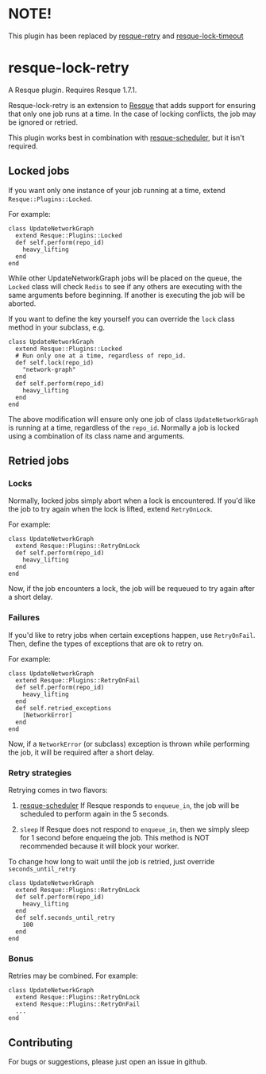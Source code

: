 # NOTE!

This plugin has been replaced by [resque-retry](http://github.com/lantins/resque-retry) and [resque-lock-timeout](http://github.com/lantins/resque-lock-timeout)



resque-lock-retry
=================

A Resque plugin. Requires Resque 1.7.1.

Resque-lock-retry is an extension to
[Resque](http://github.com/defunkt/resque) that adds support for ensuring that
only one job runs at a time. In the case of locking conflicts, the job may be
ignored or retried.

This plugin works best in combination with
[resque-scheduler](http://github.com/bvandenbos/resque-scheduler), but it 
isn't required.

Locked jobs
------------

If you want only one instance of your job running at a time, extend
`Resque::Plugins::Locked`.

For example:

    class UpdateNetworkGraph
      extend Resque::Plugins::Locked
      def self.perform(repo_id)
        heavy_lifting
      end
    end

While other UpdateNetworkGraph jobs will be placed on the queue, the `Locked`
class will check `Redis` to see if any others are executing with the same
arguments before beginning. If another is executing the job will be aborted.

If you want to define the key yourself you can override the `lock` class
method in your subclass, e.g.

    class UpdateNetworkGraph
      extend Resque::Plugins::Locked
      # Run only one at a time, regardless of repo_id.
      def self.lock(repo_id)
        "network-graph"
      end
      def self.perform(repo_id)
        heavy_lifting
      end
    end

The above modification will ensure only one job of class `UpdateNetworkGraph`
is running at a time, regardless of the `repo_id`. Normally a job is locked
using a combination of its class name and arguments.

Retried jobs
------------

### Locks

Normally, locked jobs simply abort when a lock is encountered. If you'd like
the job to try again when the lock is lifted, extend `RetryOnLock`.

For example:

    class UpdateNetworkGraph
      extend Resque::Plugins::RetryOnLock
      def self.perform(repo_id)
        heavy_lifting
      end
    end

Now, if the job encounters a lock, the job will be requeued to try again after
a short delay.

### Failures

If you'd like to retry jobs when certain exceptions happen, use `RetryOnFail`.
Then, define the types of exceptions that are ok to retry on.

For example:

    class UpdateNetworkGraph
      extend Resque::Plugins::RetryOnFail
      def self.perform(repo_id)
        heavy_lifting
      end
      def self.retried_exceptions
        [NetworkError]
      end
    end

Now, if a `NetworkError` (or subclass) exception is thrown while performing
the job, it will be required after a short delay.

### Retry strategies

Retrying comes in two flavors:

1. [resque-scheduler](http://github.com/bvandenbos/resque-scheduler) If
Resque responds to `enqueue_in`, the job will be scheduled to perform again in
the 5 seconds.

2. `sleep` If Resque does not respond to `enqueue_in`, then we simply sleep
for 1 second before enqueing the job. This method is NOT recommended because
it will block your worker.

To change how long to wait until the job is retried, just override
`seconds_until_retry`

    class UpdateNetworkGraph
      extend Resque::Plugins::RetryOnLock
      def self.perform(repo_id)
        heavy_lifting
      end
      def self.seconds_until_retry
        100
      end
    end

### Bonus

Retries may be combined. For example:

    class UpdateNetworkGraph
      extend Resque::Plugins::RetryOnLock
      extend Resque::Plugins::RetryOnFail
      ...
    end

Contributing
------------

For bugs or suggestions, please just open an issue in github.
